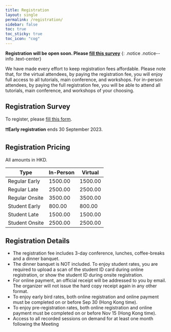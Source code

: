 ```yaml
---
title: Registration
layout: single
permalink: /registration/
sidebar: false
toc: true
toc_sticky: true
toc_icon: "cog"
---
```


**Registration will be open soon. Please [fill this survey](https://alt.jotfor.ms/232601363737050)**
{: .notice .notice--info .text-center}


We have made every effort to keep registration fees affordable.  Please note that, for the virtual attendees, by paying the registration fee, you will enjoy full access to all tutorials, main conference, and workshops.  For in-person attendees, by paying the full registration fee, you will be able to attend all tutorials, main conference, and workshops of your choosing.  

## Registration Survey
To register, please [fill this form](https://alt.jotfor.ms/232601363737050).


❗❗**Early registration** ends 30 September 2023.


## Registration Pricing
All amounts in HKD.<br>

| Type |In-Person|	Virtual| 
|---|---|---|
|Regular Early |	1500.00	| 1500.00|
|Regular Late  |	2500.00	| 2500.00|
|Regular Onsite |	3500.00|	3500.00|
|Student Early | 	800.00	|800.00|
|Student Late |	1500.00	|1500.00|
|Student Onsite	|2500.00	|2500.00|


## Registration Details

* The registration fee includes 3-day conference, lunches, coffee-breaks and a dinner banquet.
* The dinner banquet is NOT included. To enjoy student rates, you are required to upload a scan of the student ID card during online registration, or show the student ID during onsite registration.
* For online payment, an official receipt will be addressed to you by email. The organizer will not issue the hard copy receipt again in any other format.
* To enjoy early bird rates, both online registration and online payment must be completed on or before Sep 30 (Hong Kong time).
* To enjoy pre-registration rates, both online registration and online payment must be completed on or before Nov 15 (Hong Kong time).
* Access to all recorded sessions on demand for at least one month following the Meeting
 


